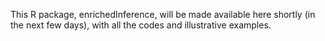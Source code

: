 This R package, enrichedInference, will be made available here shortly (in the next few days), with all the codes and illustrative examples.
